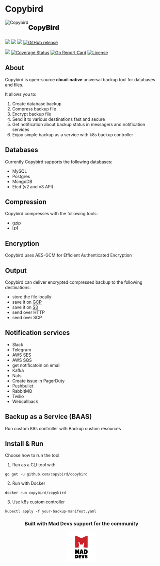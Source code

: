 # Copybird

<div style="display: flex; align-items: center;">
            <img style="height: 50px; width: auto;" src="https://raw.githubusercontent.com/copybird/copybird/master/docs/logo.svg?sanitize=true" alt="Copybird">
            <span style="font-size: 22px; font-weight: 900;">CopyBird</span>
          </div>

[![](https://images.microbadger.com/badges/version/copybird/copybird.svg)](https://microbadger.com/images/copybird/copybird)
[![](https://images.microbadger.com/badges/image/copybird/copybird.svg)](https://microbadger.com/images/copybird/copybird)
[![](https://godoc.org/github.com/copybird/copybird?status.svg)](http://godoc.org/github.com/copybird/copybird)
[![GitHub release](https://img.shields.io/github/release/copybird/copybird/all.svg?style=flat-square)](https://github.com/copybird/copybird/releases)

![](https://travis-ci.org/copybird/copybird.svg?branch=master)
[![Coverage Status](https://coveralls.io/repos/github/copybird/copybird/badge.svg)](https://coveralls.io/github/copybird/copybird)
[![Go Report Card](https://goreportcard.com/badge/github.com/copybird/copybird)](https://goreportcard.com/report/github.com/copybird/copybird)
[![License](https://img.shields.io/badge/License-Apache%202.0-blue.svg)](https://opensource.org/licenses/Apache-2.0)

## About

Copybird is open-source **cloud-native** universal backup tool for databases and files.

It allows you to:
1. Create database backup
2. Compress backup file
3. Encrypt backup file
4. Send it to various destinations fast and secure
5. Get notification about backup status in messagers and notification services
6. Enjoy simple backup as a service with k8s backup controller

## Databases
Currently Copybird supports the following databases:
- MySQL
- Postgres
- MongoDB
- Etcd (v2 and v3 API)

## Compression
Copybird compresses with the following tools:
- gzip
- lz4

## Encryption
Copybird uses AES-GCM for Efficient Authenticated Encryption

## Output
Copybird can deliver encrypted compressed backup to the following destinations:
- store the file locally
- save it on [GCP](https://cloud.google.com/‎)
- save it on [S3](https://aws.amazon.com/s3/)
- send over HTTP
- send over SCP

## Notification services
- Slack
- Telegram
- AWS SES
- AWS SQS
- get notificatoin on email
- Kafka
- Nats
- Create issue in PagerDuty
- Pushbullet
- RabbitMQ
- Twilio
- Webcallback

## Backup as a Service (BAAS)
Run custom K8s controller with Backup custom resources

## Install & Run
Choose how to run the tool:

1. Run as a CLI tool with
```
go get -u github.com/copybird/copybird
```
2. Run with Docker
```
docker run copybird/copybird
```
3. Use k8s custom controller
```
kubectl apply -f your-backup-manifest.yaml
```

<div align="center">
    <h3>Built with Mad Devs support for the community</h3>
    <a href="https://maddevs.io"><img style="width: 100px" src ="docs/md-logo.png" /></a>
</div>

